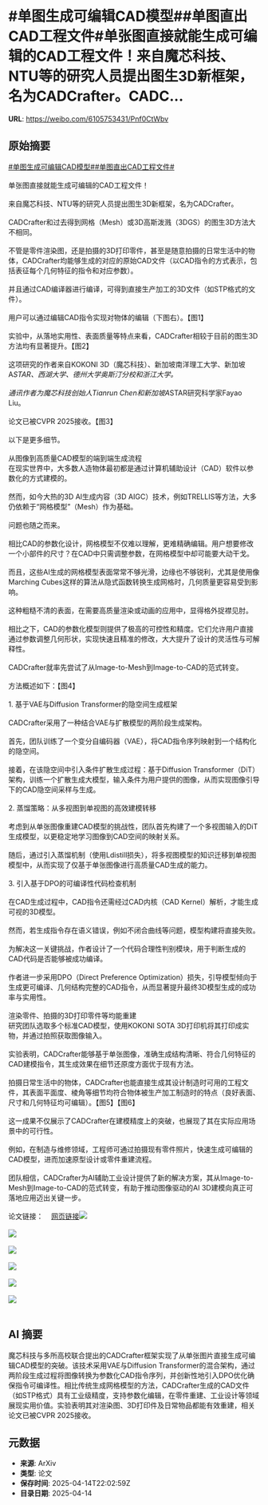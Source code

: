 # #单图生成可编辑CAD模型##单图直出CAD工程文件#单张图直接就能生成可编辑的CAD工程文件！来自魔芯科技、NTU等的研究人员提出图生3D新框架，名为CADCrafter。CADC...

**URL**: https://weibo.com/6105753431/Pnf0CtWbv

## 原始摘要

<a href="https://m.weibo.cn/search?containerid=231522type%3D1%26t%3D10%26q%3D%23%E5%8D%95%E5%9B%BE%E7%94%9F%E6%88%90%E5%8F%AF%E7%BC%96%E8%BE%91CAD%E6%A8%A1%E5%9E%8B%23&amp;extparam=%23%E5%8D%95%E5%9B%BE%E7%94%9F%E6%88%90%E5%8F%AF%E7%BC%96%E8%BE%91CAD%E6%A8%A1%E5%9E%8B%23" data-hide=""><span class="surl-text">#单图生成可编辑CAD模型#</span></a><a href="https://m.weibo.cn/search?containerid=231522type%3D1%26t%3D10%26q%3D%23%E5%8D%95%E5%9B%BE%E7%9B%B4%E5%87%BACAD%E5%B7%A5%E7%A8%8B%E6%96%87%E4%BB%B6%23&amp;extparam=%23%E5%8D%95%E5%9B%BE%E7%9B%B4%E5%87%BACAD%E5%B7%A5%E7%A8%8B%E6%96%87%E4%BB%B6%23" data-hide=""><span class="surl-text">#单图直出CAD工程文件#</span></a><br><br>单张图直接就能生成可编辑的CAD工程文件！<br><br>来自魔芯科技、NTU等的研究人员提出图生3D新框架，名为CADCrafter。<br><br>CADCrafter和过去得到网格（Mesh）或3D高斯泼溅（3DGS）的图生3D方法大不相同。<br><br>不管是零件渲染图，还是拍摄的3D打印零件，甚至是随意拍摄的日常生活中的物体，CADCrafter均能够生成的对应的原始CAD文件（以CAD指令的方式表示，包括表征每个几何特征的指令和对应参数）。<br><br>并且通过CAD编译器进行编译，可得到直接生产加工的3D文件（如STP格式的文件）。<br><br>用户可以通过编辑CAD指令实现对物体的编辑（下图右）。【图1】<br><br>实验中，从落地实用性、表面质量等特点来看，CADCrafter相较于目前的图生3D方法均有显著提升。【图2】<br><br>这项研究的作者来自KOKONI 3D（魔芯科技）、新加坡南洋理工大学、新加坡A*STAR、西湖大学、德州大学奥斯汀分校和浙江大学。<br><br>通讯作者为魔芯科技创始人Tianrun Chen和新加坡A*STAR研究科学家Fayao Liu。<br><br>论文已被CVPR 2025接收。【图3】<br><br>以下是更多细节。<br><br>从图像到高质量CAD模型的端到端生成流程  <br>在现实世界中，大多数人造物体最初都是通过计算机辅助设计（CAD）软件以参数化的方式建模的。<br><br>然而，如今大热的3D AI生成内容（3D AIGC）技术，例如TRELLIS等方法，大多仍依赖于“网格模型”（Mesh）作为基础。<br><br>问题也随之而来。<br><br>相比CAD的参数化设计，网格模型不仅难以理解，更难精确编辑。用户想要修改一个小部件的尺寸？在CAD中只需调整参数，在网格模型中却可能要大动干戈。<br><br>而且，这些AI生成的网格模型表面常常不够光滑，边缘也不够锐利，尤其是使用像Marching Cubes这样的算法从隐式函数转换生成网格时，几何质量更容易受到影响。<br><br>这种粗糙不清的表面，在需要高质量渲染或动画的应用中，显得格外捉襟见肘。<br><br>相比之下，CAD的参数化模型则提供了极高的可控性和精度。它们允许用户直接通过参数调整几何形状，实现快速且精准的修改，大大提升了设计的灵活性与可解释性。<br><br>CADCrafter就率先尝试了从Image-to-Mesh到Image-to-CAD的范式转变。<br><br>方法概述如下：【图4】<br><br>1. 基于VAE与Diffusion Transformer的隐空间生成框架<br><br>CADCrafter采用了一种结合VAE与扩散模型的两阶段生成架构。<br><br>首先，团队训练了一个变分自编码器（VAE），将CAD指令序列映射到一个结构化的隐空间。<br><br>接着，在该隐空间中引入条件扩散生成过程：基于Diffusion Transformer（DiT）架构，训练一个扩散生成大模型，输入条件为用户提供的图像，从而实现图像引导下的CAD隐空间采样与生成。<br><br>2. 蒸馏策略：从多视图到单视图的高效建模转移<br><br>考虑到从单张图像重建CAD模型的挑战性，团队首先构建了一个多视图输入的DiT生成模型，以更稳定地学习图像到CAD空间的映射关系。<br><br>随后，通过引入蒸馏机制（使用Ldistill损失），将多视图模型的知识迁移到单视图模型中，从而实现了仅基于单张图像进行高质量CAD生成的能力。<br><br>3. 引入基于DPO的可编译性代码检查机制<br><br>在CAD生成过程中，CAD指令还需经过CAD内核（CAD Kernel）解析，才能生成可视的3D模型。<br><br>然而，若生成指令存在语义错误，例如不闭合曲线等问题，模型构建将直接失败。<br><br>为解决这一关键挑战，作者设计了一个代码合理性判别模块，用于判断生成的CAD代码是否能够被成功编译。<br><br>作者进一步采用DPO（Direct Preference Optimization）损失，引导模型倾向于生成更可编译、几何结构完整的CAD指令，从而显著提升最终3D模型生成的成功率与实用性。<br><br>渲染零件、拍摄的3D打印零件等均能重建  <br>研究团队选取多个标准CAD模型，使用KOKONI SOTA 3D打印机将其打印成实物，并通过拍照获取图像输入。<br><br>实验表明，CADCrafter能够基于单张图像，准确生成结构清晰、符合几何特征的CAD建模指令，其生成效果在细节还原度方面优于现有方法。<br><br>拍摄日常生活中的物体，CADCrafter也能直接生成其设计制造时可用的工程文件，其表面平面度、棱角等细节均符合物体被生产加工制造时的特点（良好表面、尺寸和几何特征均可编辑）。【图5】【图6】<br><br>这一成果不仅展示了CADCrafter在建模精度上的突破，也展现了其在实际应用场景中的可行性。<br><br>例如，在制造与维修领域，工程师可通过拍摄现有零件照片，快速生成可编辑的CAD模型，进而加速原型设计或零件重建流程。<br><br>团队相信，CADCrafter为AI辅助工业设计提供了新的解决方案，其从Image-to-Mesh到Image-to-CAD的范式转变，有助于推动图像驱动的AI 3D建模向真正可落地应用迈出关键一步。<br><br>论文链接：<a href="https://weibo.cn/sinaurl?u=https%3A%2F%2Farxiv.org%2Fpdf%2F2504.04753" data-hide=""><span class="url-icon"><img style="width: 1rem;height: 1rem" src="https://h5.sinaimg.cn/upload/2015/09/25/3/timeline_card_small_web_default.png" referrerpolicy="no-referrer"></span><span class="surl-text">网页链接</span></a><img style="" src="https://tvax3.sinaimg.cn/large/006Fd7o3gy1i0ggpwxmhbj30zk0ee45c.jpg" referrerpolicy="no-referrer"><br><br><img style="" src="https://tvax3.sinaimg.cn/large/006Fd7o3gy1i0ggpvx82uj30zk08ptbg.jpg" referrerpolicy="no-referrer"><br><br><img style="" src="https://tvax1.sinaimg.cn/large/006Fd7o3gy1i0ggpwpvg6j30zk0brqe6.jpg" referrerpolicy="no-referrer"><br><br><img style="" src="https://tvax4.sinaimg.cn/large/006Fd7o3gy1i0ggpx11dmj30zk0en48o.jpg" referrerpolicy="no-referrer"><br><br><img style="" src="https://tvax4.sinaimg.cn/large/006Fd7o3gy1i0ggpx9fq6j30uh0k0ai5.jpg" referrerpolicy="no-referrer"><br><br><img style="" src="https://tvax4.sinaimg.cn/large/006Fd7o3gy1i0ggpx4im6j30zk0f9461.jpg" referrerpolicy="no-referrer"><br><br>

## AI 摘要

魔芯科技与多所高校联合提出的CADCrafter框架实现了从单张图片直接生成可编辑CAD模型的突破。该技术采用VAE与Diffusion Transformer的混合架构，通过两阶段生成过程将图像转换为参数化CAD指令序列，并创新性地引入DPO优化确保指令可编译性。相比传统生成网格模型的方法，CADCrafter生成的CAD文件（如STP格式）具有工业级精度，支持参数化编辑，在零件重建、工业设计等领域展现实用价值。实验表明其对渲染图、3D打印件及日常物品都能有效重建，相关论文已被CVPR 2025接收。

## 元数据

- **来源**: ArXiv
- **类型**: 论文
- **保存时间**: 2025-04-14T22:02:59Z
- **目录日期**: 2025-04-14
